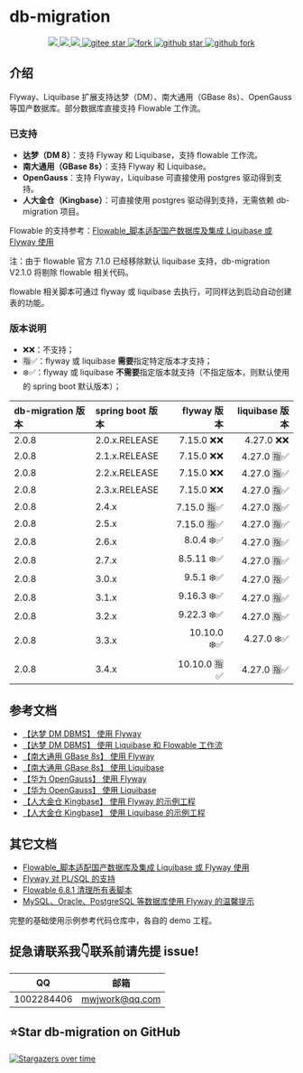 # db-migration
<p align="center">
    <a target="_blank" href="https://central.sonatype.com/artifact/com.github.mengweijin/db-migration/versions">
        <img src="https://img.shields.io/maven-central/v/com.github.mengweijin/db-migration?label=db-migration&color=blue" />
    </a>
	<a target="_blank" href="https://github.com/mengweijin/db-migration/blob/master/LICENSE">
		<img src="https://img.shields.io/badge/license-Apache2.0-blue.svg" />
	</a>
	<a target="_blank" href="https://www.oracle.com/technetwork/java/javase/downloads/index.html">
		<img src="https://img.shields.io/badge/JDK-8+-green.svg" />
	</a>
	<a target="_blank" href="https://gitee.com/mengweijin/db-migration/stargazers">
		<img src="https://gitee.com/mengweijin/db-migration/badge/star.svg?theme=dark" alt='gitee star'/>
	</a>
    <a href='https://gitee.com/mengweijin/db-migration/members'>
        <img src='https://gitee.com/mengweijin/db-migration/badge/fork.svg?theme=dark' alt='fork'>
    </a>
	<a target="_blank" href='https://github.com/mengweijin/db-migration'>
		<img src="https://img.shields.io/github/stars/mengweijin/db-migration?style=social" alt="github star"/>
	</a>
	<a target="_blank" href='https://github.com/mengweijin/db-migration'>
		<img src="https://img.shields.io/github/forks/mengweijin/db-migration?style=social" alt="github fork"/>
	</a>
</p>

## 介绍
Flyway、Liquibase 扩展支持达梦（DM）、南大通用（GBase 8s）、OpenGauss 等国产数据库。部分数据库直接支持 Flowable 工作流。

### 已支持

- **达梦（DM 8）**：支持 Flyway 和 Liquibase，支持 flowable 工作流。
- **南大通用（GBase 8s）**：支持 Flyway 和 Liquibase。
- **OpenGauss**：支持 Flyway，Liquibase 可直接使用 postgres 驱动得到支持。
- **人大金仓（Kingbase）**：可直接使用 postgres 驱动得到支持，无需依赖 db-migration 项目。

Flowable 的支持参考：[Flowable_脚本适配国产数据库及集成 Liquibase 或 Flyway 使用](./docs/z_flowable_sql_supported_database_in_china_local.md)

注：由于 flowable 官方 7.1.0 已经移除默认 liquibase 支持，db-migration V2.1.0 将剔除 flowable 相关代码。

flowable 相关脚本可通过 flyway 或 liquibase 去执行，可同样达到启动自动创建表的功能。

### 版本说明

- ❌❌：不支持；
- 🈯✅：flyway 或 liquibase **需要**指定特定版本才支持；
- ❄️✅：flyway 或 liquibase **不需要**指定版本就支持（不指定版本，则默认使用的 spring boot 默认版本）；

| db-migration 版本 | spring boot 版本 |   flyway 版本 | liquibase 版本 |
|:----------------|:---------------|------------:|-------------:|
| 2.0.8           | 2.0.x.RELEASE  |   7.15.0 ❌❌ |    4.27.0 ❌❌ |
| 2.0.8           | 2.1.x.RELEASE  |   7.15.0 ❌❌ |   4.27.0 🈯✅ | 
| 2.0.8           | 2.2.x.RELEASE  |   7.15.0 ❌❌ |   4.27.0 🈯✅ | 
| 2.0.8           | 2.3.x.RELEASE  |   7.15.0 ❌❌ |   4.27.0 🈯✅ | 
| 2.0.8           | 2.4.x          |  7.15.0 🈯✅ |   4.27.0 🈯✅ |  
| 2.0.8           | 2.5.x          |  7.15.0 🈯✅ |   4.27.0 🈯✅ |  
| 2.0.8           | 2.6.x          |   8.0.4 ❄️✅ |   4.27.0 🈯✅ | 
| 2.0.8           | 2.7.x          |  8.5.11 ❄️✅ |   4.27.0 🈯✅ | 
| 2.0.8           | 3.0.x          |   9.5.1 ❄️✅ |   4.27.0 🈯✅ | 
| 2.0.8           | 3.1.x          |  9.16.3 ❄️✅ |   4.27.0 🈯✅ | 
| 2.0.8           | 3.2.x          |  9.22.3 ❄️✅ |   4.27.0 🈯✅ | 
| 2.0.8           | 3.3.x          | 10.10.0 ❄️✅ |   4.27.0 ❄️✅ |
| 2.0.8           | 3.4.x          | 10.10.0 🈯✅ |   4.27.0 🈯✅ |

## 参考文档

- [【达梦 DM DBMS】 使用 Flyway](./docs/dm_use_flyway.md)
- [【达梦 DM DBMS】 使用 Liquibase 和 Flowable 工作流](./docs/dm_use_liquibase_flowable.md)
- [【南大通用 GBase 8s】 使用 Flyway](./docs/gbase8s_use_flyway.md)
- [【南大通用 GBase 8s】 使用 Liquibase](./docs/gbase8s_use_liquibase.md)
- [【华为 OpenGauss】 使用 Flyway](./docs/opengauss_use_flyway.md)
- [【华为 OpenGauss】 使用 Liquibase](./docs/opengauss_use_liquibase.md)
- [【人大金仓 Kingbase】 使用 Flyway 的示例工程](./demo-kingbase/kingbase-flyway)
- [【人大金仓 Kingbase】 使用 Liquibase 的示例工程](./demo-kingbase/kingbase-liquibase)

## 其它文档
- [Flowable_脚本适配国产数据库及集成 Liquibase 或 Flyway 使用](./docs/z_flowable_sql_supported_database_in_china_local.md)
- [Flyway 对 PL/SQL 的支持](./docs/z_flyway_supported_for_PL-SQL.md)
- [Flowable 6.8.1 清理所有表脚本](flowable/6_8_1/6.8.1.flowable.all.drop.sql)
- [MySQL、Oracle、PostgreSQL 等数据库使用 Flyway 的温馨提示](./docs/z_flyway_supported_database_notes.md)

完整的基础使用示例参考代码仓库中，各自的 demo 工程。

## 捉急请联系我👇联系前请先提 issue!
|     QQ      |       邮箱        |
|:-----------:|:---------------:|
| 1002284406  | mwjwork@qq.com  |

## ⭐Star db-migration on GitHub

[![Stargazers over time](https://starchart.cc/mengweijin/db-migration.svg)](https://starchart.cc/mengweijin/db-migration)
